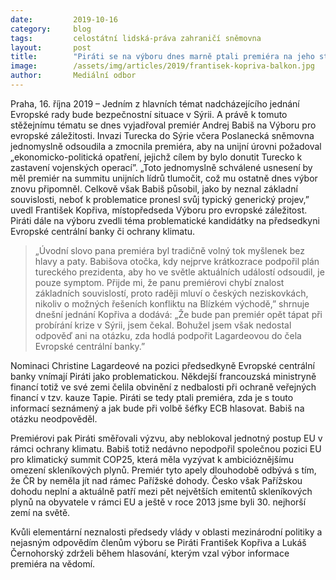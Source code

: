 ```yaml
---
date:         2019-10-16
category:     blog
tags:         celostátní lidská-práva zahraničí sněmovna
layout:       post
title:        "Piráti se na výboru dnes marně ptali premiéra na jeho stanoviska na summit Evropské rady"
image:        /assets/img/articles/2019/frantisek-kopriva-balkon.jpg
author:       Mediální odbor
---
```

 

Praha, 16. října 2019 – Jedním z hlavních témat nadcházejícího jednání Evropské rady bude bezpečnostní situace v Sýrii. A právě k tomuto stěžejnímu tématu se dnes vyjadřoval premiér Andrej Babiš na Výboru pro evropské záležitosti. Invazi Turecka do Sýrie včera Poslanecká sněmovna jednomyslně odsoudila a zmocnila premiéra, aby na unijní úrovni požadoval „ekonomicko-politická opatření, jejichž cílem by bylo donutit Turecko k zastavení vojenských operací”. „Toto jednomyslně schválené usnesení by měl premiér na summitu unijních lídrů tlumočit, což mu ostatně dnes výbor znovu připomněl. Celkově však Babiš působil, jako by neznal základní souvislosti, neboť k problematice pronesl svůj typický generický projev,” uvedl František Kopřiva, místopředseda Výboru pro evropské záležitost. Piráti dále na výboru zvedli téma problematické kandidátky na předsedkyni Evropské centrální banky či ochrany klimatu. 


> „Úvodní slovo pana premiéra byl tradičně volný tok myšlenek bez hlavy a paty. Babišova otočka, kdy nejprve krátkozrace podpořil plán tureckého prezidenta, aby ho ve světle aktuálních událostí odsoudil, je pouze symptom. Přijde mi, že panu premiérovi chybí znalost základních souvislostí, proto raději mluví o českých neziskovkách, nikoliv o možných řešeních konfliktu na Blízkém východě,” shrnuje dnešní jednání Kopřiva a dodává: „Že bude pan premiér opět tápat při probírání krize v Sýrii, jsem čekal. Bohužel jsem však nedostal odpověď ani na otázku, zda hodlá podpořit Lagardeovou do čela Evropské centrální banky.” 


Nominaci Christine Lagardeové na pozici předsedkyně Evropské centrální banky vnímají Piráti jako problematickou. Někdejší francouzská ministryně financí totiž ve své zemi čelila obvinění z nedbalosti při ochraně veřejných financí v tzv. kauze Tapie. Piráti se tedy ptali premiéra, zda je s touto informací seznámený a jak bude při volbě šéfky ECB hlasovat. Babiš na otázku neodpověděl. 


Premiérovi pak Piráti směřovali výzvu, aby neblokoval jednotný postup EU v rámci ochrany klimatu. Babiš totiž nedávno nepodpořil společnou pozici EU pro klimatický summit COP25, která měla vyzývat k ambicióznějšímu omezení skleníkových plynů. Premiér tyto apely dlouhodobě odbývá s tím, že ČR by neměla jít nad rámec Pařížské dohody. Česko však Pařížskou dohodu neplní a aktuálně patří mezi pět největších emitentů skleníkových plynů na obyvatele v rámci EU a ještě v roce 2013 jsme byli 30. nejhorší zemí na světě. 


Kvůli elementární neznalosti předsedy vlády v oblasti mezinárodní politiky a nejasným odpovědím členům výboru se Piráti František Kopřiva a Lukáš Černohorský zdrželi během hlasování, kterým vzal výbor informace premiéra na vědomí. 
